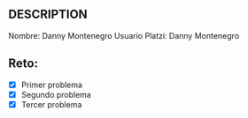 ## DESCRIPTION

Nombre: Danny Montenegro
Usuario Platzi: Danny Montenegro

## Reto:

- [x] Primer problema
- [x] Segundo problema
- [x] Tercer problema
